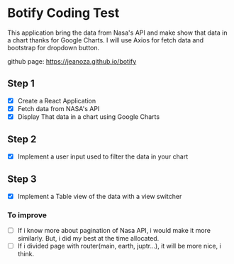 # Botify Coding Test

This application bring the data from Nasa's API and make show that data in a chart thanks for Google Charts.
I will use Axios for fetch data and bootstrap for dropdown button.

github page: https://jeanoza.github.io/botify

## Step 1

- [x] Create a React Application
- [x] Fetch data from NASA's API
- [x] Display That data in a chart using Google Charts

## Step 2

- [x] Implement a user input used to filter the data in your chart

## Step 3

- [x] Implement a Table view of the data with a view switcher

### To improve

- [ ] If i know more about pagination of Nasa API, i would make it more similarly. But, i did my best at the time allocated.
- [ ] If i divided page with router(main, earth, juptr...), it will be more nice, i think.
